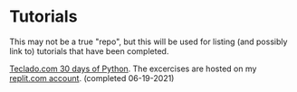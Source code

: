 # Tutorials

This may not be a true "repo", but this will be used for listing (and possibly link to) tutorials that have been completed. 

[Teclado.com 30 days of Python](https://www.teclado.com). The excercises are hosted on my [replit.com account](https://replit.com/@lamarrg). (completed 06-19-2021)
